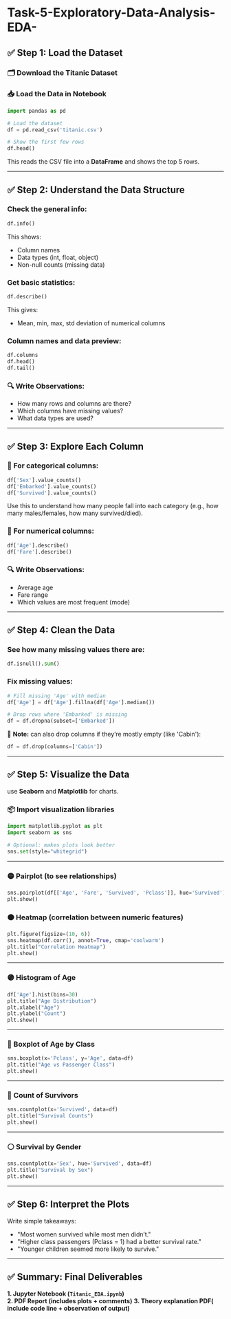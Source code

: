 # Task-5-Exploratory-Data-Analysis-EDA-

## ✅ Step 1: Load the Dataset

### 🗂️ Download the Titanic Dataset

### 📥 Load the Data in Notebook
```python
import pandas as pd

# Load the dataset
df = pd.read_csv('titanic.csv')

# Show the first few rows
df.head()
```

This reads the CSV file into a **DataFrame** and shows the top 5 rows.

---

## ✅ Step 2: Understand the Data Structure

### Check the general info:
```python
df.info()
```
This shows:
- Column names
- Data types (int, float, object)
- Non-null counts (missing data)

### Get basic statistics:
```python
df.describe()
```
This gives:
- Mean, min, max, std deviation of numerical columns

### Column names and data preview:
```python
df.columns
df.head()
df.tail()
```

### 🔍 Write Observations:
- How many rows and columns are there?
- Which columns have missing values?
- What data types are used?

---

## ✅ Step 3: Explore Each Column

### 🧮 For categorical columns:
```python
df['Sex'].value_counts()
df['Embarked'].value_counts()
df['Survived'].value_counts()
```
Use this to understand how many people fall into each category (e.g., how many males/females, how many survived/died).

### 🔢 For numerical columns:
```python
df['Age'].describe()
df['Fare'].describe()
```

### 🔍 Write Observations:
- Average age
- Fare range
- Which values are most frequent (mode)

---

## ✅ Step 4: Clean the Data

### See how many missing values there are:
```python
df.isnull().sum()
```

### Fix missing values:
```python
# Fill missing 'Age' with median
df['Age'] = df['Age'].fillna(df['Age'].median())

# Drop rows where 'Embarked' is missing
df = df.dropna(subset=['Embarked'])
```

📝 **Note:** can also drop columns if they’re mostly empty (like 'Cabin'):

```python
df = df.drop(columns=['Cabin'])
```

---

## ✅ Step 5: Visualize the Data

use **Seaborn** and **Matplotlib** for charts.

### 📦 Import visualization libraries
```python
import matplotlib.pyplot as plt
import seaborn as sns

# Optional: makes plots look better
sns.set(style="whitegrid")
```

---

### 🟡 Pairplot (to see relationships)
```python
sns.pairplot(df[['Age', 'Fare', 'Survived', 'Pclass']], hue='Survived')
plt.show()
```

### 🟠 Heatmap (correlation between numeric features)
```python
plt.figure(figsize=(10, 6))
sns.heatmap(df.corr(), annot=True, cmap='coolwarm')
plt.title("Correlation Heatmap")
plt.show()
```

---

### 🟣 Histogram of Age
```python
df['Age'].hist(bins=30)
plt.title("Age Distribution")
plt.xlabel("Age")
plt.ylabel("Count")
plt.show()
```

---

### 🔵 Boxplot of Age by Class
```python
sns.boxplot(x='Pclass', y='Age', data=df)
plt.title("Age vs Passenger Class")
plt.show()
```

---

### 🔴 Count of Survivors
```python
sns.countplot(x='Survived', data=df)
plt.title("Survival Counts")
plt.show()
```

---

### ⚪ Survival by Gender
```python
sns.countplot(x='Sex', hue='Survived', data=df)
plt.title("Survival by Sex")
plt.show()
```

---

## ✅ Step 6: Interpret the Plots

Write simple takeaways:

- "Most women survived while most men didn’t."
- "Higher class passengers (Pclass = 1) had a better survival rate."
- "Younger children seemed more likely to survive."

---

## ✅ Summary: Final Deliverables

**1. Jupyter Notebook (`Titanic_EDA.ipynb`)**  
**2. PDF Report (includes plots + comments)**
**3. Theory explanation PDF( include code line + observation of output)** 
